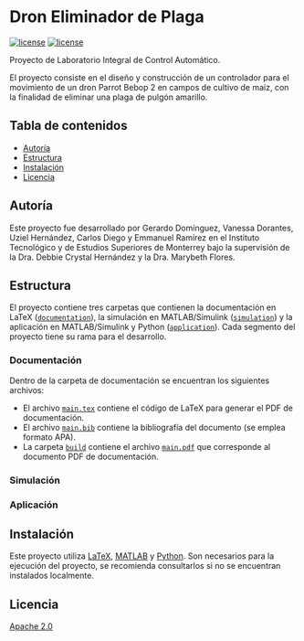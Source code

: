 # Dron Eliminador de Plaga
[![license](https://img.shields.io/badge/license-Apache%202.0-green)](LICENSE)
[![license](https://img.shields.io/badge/readme%20style-standard-green)](LICENSE)

Proyecto de Laboratorio Integral de Control Automático.

El proyecto consiste en el diseño y construcción de un controlador para el movimiento de un dron Parrot Bebop 2 en campos de cultivo de maíz, con la finalidad de eliminar una plaga de pulgón amarillo.

## Tabla de contenidos

- [Autoría](#autoría)
- [Estructura](#estructura)
- [Instalación](#instalación)
- [Licencia](#licencia)

## Autoría
Este proyecto fue desarrollado por Gerardo Domínguez, Vanessa Dorantes, Uziel Hernández, Carlos Diego y Emmanuel Ramírez en el Instituto Tecnológico y de Estudios Superiores de Monterrey bajo la supervisión de la Dra. Debbie Crystal Hernández y la Dra. Marybeth Flores.

## Estructura
El proyecto contiene tres carpetas que contienen la documentación en LaTeX ([``documentation``](documentation)), la simulación en MATLAB/Simulink ([``simulation``](simulation)) y la aplicación en MATLAB/Simulink y Python ([``application``](application)). Cada segmento del proyecto tiene su rama para el desarrollo.

### Documentación
Dentro de la carpeta de documentación se encuentran los siguientes archivos:

- El archivo [``main.tex``](documentation/main.tex) contiene el código de LaTeX para generar el PDF de documentación.
- El archivo [``main.bib``](documentation/main.bib) contiene la bibliografía del documento (se emplea formato APA).
- La carpeta [``build``](documentation/build) contiene el archivo [``main.pdf``](documentation/build/main.pdf) que corresponde al documento PDF de documentación.
### Simulación

### Aplicación

## Instalación
Este proyecto utiliza [LaTeX](https://www.latex-project.org/), [MATLAB](https://www.mathworks.com/products/matlab.html) y [Python](https://www.python.org/). Son necesarios para la ejecución del proyecto, se recomienda consultarlos si no se encuentran instalados localmente.

## Licencia

[Apache 2.0](LICENSE) 